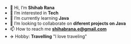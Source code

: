 - 👋 Hi, I’m **Shihab Rana**
- 👀 I’m interested in **Tech**
- 🌱 I’m currently learning **Java**
- 💞️ I’m looking to collaborate on **diferent projects on Java**
- 📫 How to reach me **shihabrana.e@gmail.com**
- ✈️ Hobby: **Travelling** "I love traveling"

<!---
shihabrana66/shihabrana66 is a ✨ special ✨ repository because its `README.md` (this file) appears on your GitHub profile.
You can click the Preview link to take a look at your changes.
--->
